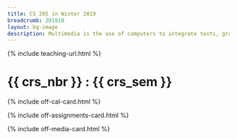 ```yaml
---
title: CS 205 in Winter 2019
breadcrumb: 201910
layout: bg-image
description: Multimedia is the use of computers to integrate texts, graphics, video, animation, and sound in an interactive experience. The course introduces these elements of multimedia and their associated technologies. Students will gain an appreciation of each element and be able to combine them into a finished work.
---
```

{% include teaching-url.html %}

# {{ crs_nbr }} : {{ crs_sem }}

{% include off-cal-card.html %}

{% include off-assignments-card.html %}

{% include off-media-card.html %}
